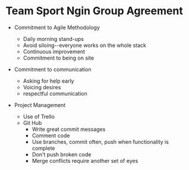 # Team Sport Ngin Group Agreement

- Commitment to Agile Methodology
  - Daily morning stand-ups
  - Avoid siloing--everyone works on the whole stack
  - Continuous improvement
  - Commitment to being on site

- Commitment to communication
  - Asking for help early
  - Voicing desires
  - respectful communication

- Project Management
  - Use of Trello
  - Git Hub
    - Write great commit messages
    - Comment code
    - Use branches, commit often, push when functionality is complete
    - Don't push broken code
    - Merge conflicts require another set of eyes

